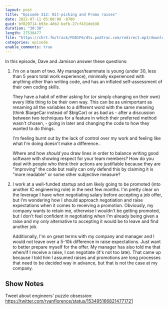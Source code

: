 ```yaml
---
layout: post
title: "Episode 312: Nit-picking and Promo raises"
date: 2022-07-11 05:00:00 -0700
guid: bf829714-b93e-4db2-befb-27cf431deb38
duration: "30:38"
length: 27538477
file: "https://chrt.fm/track/FD81F6/dts.podtrac.com/redirect.mp3/download.softskills.audio/sse-312.mp3"
categories: episode
enable_comments: true
---
```


In this episode, Dave and Jamison answer these questions:

1. I'm on a team of two. My manager/teammate is young (under 30, less than 5 years total work experience), minimally experienced with anything other than writing code, and has an inflated self-assessment of their own coding skills.
   
   They have a habit of either asking for (or simply changing on their own) every little thing to be their own way. This can be as unimportant as renaming all the variables to a different word with the same meaning (think $largeCar instead of $bigCar) or as bad as - after a discussion between two techniques for a feature in which their preferred method wasn't chosen, - going in later and changing the code to how they wanted to do things.
   
   I'm feeling burnt out by the lack of control over my work and feeling like what I'm doing doesn't make a difference..
   
   Where and how *should* you draw lines in order to balance writing good software with showing respect for your team members? How do you deal with people who think their actions are justifiable because they are "improving" the code but really can only defend this by claiming it is "more readable" or some other subjective measure?

2. I work at a well-funded startup and am likely going to be promoted (into another IC engineering role) in the next few months. I'm pretty clear on the leverage I have when negotiating salary before accepting a job offer, but I'm wondering how I should approach negotiation and raise expectations when it comes to receiving a promotion. Obviously, my company wants to retain me, otherwise I wouldn't be getting promoted, but I don't feel confident in negotiating when I'm already being given a raise and my only alternative to accepting it would be to leave and find another job.
   
   Additionally, I'm on great terms with my company and manager and I would not leave over a 5-10k difference in raise expectations. Just want to better prepare myself for the offer. My manager has also told me that when/if I receive a raise, I can negotiate (it's not too late). That came up because I told him I assumed raises and promotions are long processes that need to be decided way in advance, but that is not the case at my company.

## Show Notes
Tweet about engineers' puzzle obsession: https://twitter.com/ryanflorence/status/1534951668214771721
